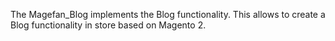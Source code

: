 The Magefan_Blog implements the Blog functionality.
This allows to create a Blog functionality in store based on Magento 2.

